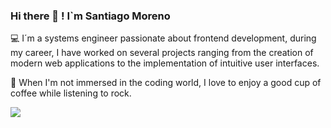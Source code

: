 ### Hi there 👋 ! I`m Santiago Moreno

💻 I´m a systems engineer passionate about frontend development, during my career, I have worked on several projects ranging from the creation of modern web applications to the implementation of intuitive user interfaces.

🎸 When I'm not immersed in the coding world, I love to enjoy a good cup of coffee while listening to rock.

![](https://github-readme-stats.vercel.app/api/top-langs/?username=santiagoMoreno73&layout=compact)
